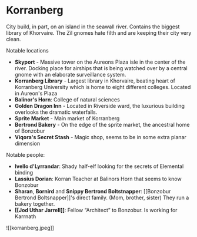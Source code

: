 # Korranberg

City build, in part, on an island in the seawall river. Contains the biggest library of Khorvaire. The Zil gnomes hate filth and are keeping their city very clean.

Notable locations

* **Skyport** - Massive tower on the Aureons Plaza isle in the center of the river. Docking place for airships that is being watched over by a central gnome with an elaborate surveillance system.
* **Korranberg Library** - Largest library in Khorvaire, beating heart of Korranberg University which is home to eight different colleges. Located in Aureon's Plaza
* **Balinor's Horn**: College of natural sciences
* **Golden Dragon Inn** - Located in Riverside ward, the luxurious building overlooks the dramatic waterfalls.
* **Sprite Market** - Main market of Korranberg
* **Bertrond Bakery** - On the edge of the sprite market, the ancestral home of Bonzobur
* **Viqora's Secret Stash** - Magic shop, seems to be in some extra planar dimension

Notable people:

- **Ivello d'Lyrrandar**: Shady half-elf looking for the secrets of Elemental binding
- **Lassius Dorian**: Korran Teacher at Balinors Horn that seems to know Bonzobur
- **Sharan**, **Bornird** and **Snippy Bertrond Boltstnapper**: [[Bonzobur Bertrond Boltsnapper]]'s direct family. (Mom, brother, sister) They run a bakery together.
- **[[Jod Uthar Jarrell]]**: Fellow “Architect” to Bonzobur. Is working for Karrnath

![[korranberg.jpeg]]

